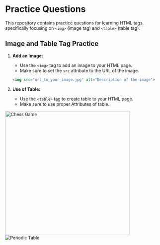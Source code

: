 # Practice Questions

This repository contains practice questions for learning HTML tags, specifically focusing on `<img>` (image tag) and `<table>` (table tag).

## Image and Table Tag Practice

1. **Add an Image:**
   - Use the `<img>` tag to add an image to your HTML page.
   - Make sure to set the `src` attribute to the URL of the image.

   ```html
   <img src="url_to_your_image.jpg" alt="Description of the image">
   
2. **Use of Table:**
   - Use the `<table>` tag to create table to your HTML page.
   - Make sure to use proper Attributes of table.


<img src="https://images.chesscomfiles.com/uploads/v1/images_users/tiny_mce/ColinStapczynski/phpIiYR5R.png" alt="Chess Game" width="400">
<img src="https://i.ytimg.com/vi/OqlKpJqfFB8/hqdefault.jpg" alt="Periodic Table">
